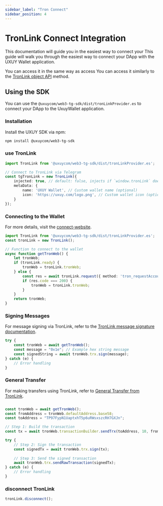 ```yaml
---
sidebar_label: "Tron Connect"
sidebar_position: 4
---
```

# TronLink Connect Integration

This documentation will guide you in the easiest way to connect your This guide will walk you through the easiest way to connect your DApp with the UXUY Wallet application.


You can access it in the same way as  access
You can access it similarly to the [TronLink object API](https://docs.tronlink.org/dapp/start-developing) method.

## Using the SDK
You can use the `@uxuycom/web3-tg-sdk/dist/tronLinkProvider.es` to connect your DApp to the UxuyWallet application.


### Installation
Install the UXUY SDK via npm:

```bash
npm install @uxuycom/web3-tg-sdk
```
### use TronLink

```ts
import TronLink from '@uxuycom/web3-tg-sdk/dist/tronLinkProvider.es';

// Connect to TronLink via Telegram
const tgTronLink = new TronLink({
    injected: true, // default: false, injects if `window.tronLink` doesn't exist
    metaData: {
        name: 'UXUY Wallet', // Custom wallet name (optional)
        icon: 'https://uxuy.com/logo.png', // Custom wallet icon (optional)
    }
});

```


### Connecting to the Wallet

For more details, visit the [connect-website](https://docs.tronlink.org/tronlink-wallet-extension/request-tronlink-extension/connect-website).

```ts
import TronLink from '@uxuycom/web3-tg-sdk/dist/tronLinkProvider.es';
const tronLink = new TronLink();

// Function to connect to the wallet
async function getTronWeb() {
    let tronWeb;
    if (tronLink.ready) {
        tronWeb = tronLink.tronWeb;
    } else {
        const res = await tronLink.request({ method: 'tron_requestAccounts' });
        if (res.code === 200) {
            tronWeb = tronLink.tronWeb;
        }
    }
    return tronWeb;
}

```

###  Signing Messages

For message signing via  TronLink, refer to the [TronLink message signature documentation](https://docs.tronlink.org/dapp/message-signature).

```ts
try {
    const tronWeb = await getTronWeb();
    const message = "0x1e"; // Example hex string message
    const signedString = await tronWeb.trx.sign(message);
} catch (e) {
    // Error handling
}

```


### General Transfer

For making transfers using TronLink, refer to [General Transfer from TronLink](https://docs.tronlink.org/dapp/general-transfer).

```ts

const tronWeb = await getTronWeb();
const fromAddress = tronWeb.defaultAddress.base58;
const toAddress = "TP97FypN1UaptxhT5p6uRWsxszcRH7GXJn";

// Step 1: Build the transaction
const tx = await tronWeb.transactionBuilder.sendTrx(toAddress, 10, fromAddress);

try {
    // Step 2: Sign the transaction
    const signedTx = await tronWeb.trx.sign(tx);
    
    // Step 3: Send the signed transaction
    await tronWeb.trx.sendRawTransaction(signedTx);
} catch (e) {
    // Error handling
}

```






### disconnect TronLink

```ts
tronLink.disconnect();
```